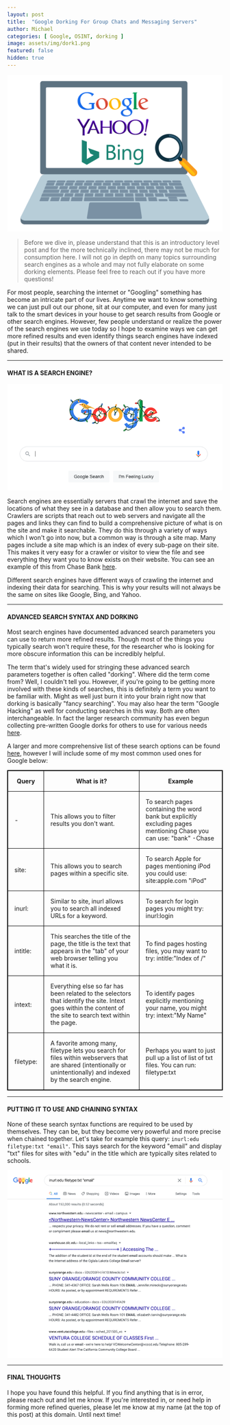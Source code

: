 ```yaml
---
layout: post
title:  "Google Dorking For Group Chats and Messaging Servers"
author: Michael
categories: [ Google, OSINT, dorking ]
image: assets/img/dork1.png
featured: false
hidden: true
---
```

<style>
table, th, td {
  border: 1px solid black;
  border-collapse: collapse;
}
th, td {
  padding: 15px;
}
</style>

<center><p><img src="/assets/img/dork1.png"></p></center>

<blockquote>Before we dive in, please understand that this is an introductory level post and for the more technically inclined, there may not be much for consumption here. I will not go in depth on many topics surrounding search engines as a whole and may not fully elaborate on some dorking elements. Please feel free to reach out if you have more questions!</blockquote>

For most people, searching the internet or "Googling" something has become an intricate part of our lives. Anytime we want to know something we can just pull out our phone, sit at our computer, and even for many just talk to the smart devices in your house to get search results from Google or other search engines. However, few people understand or realize the power of the search engines we use today so I hope to examine ways we can get more refined results and even identify things search engines have indexed (put in their results) that the owners of that content never intended to be shared.

<hr>

#### WHAT IS A SEARCH ENGINE?

<center><p><img src="/assets/img/dork2.png"></p></center>

Search engines are essentially servers that crawl the internet and save the locations of what they see in a database and then allow you to search them. Crawlers are scripts that reach out to web servers and navigate all the pages and links they can find to build a comprehensive picture of what is on the site and make it searchable. They do this through a variety of ways which I won't go into now, but a common way is through a site map. Many pages include a site map which is an index of every sub-page on their site. This makes it very easy for a crawler or visitor to view the file and see everything they want you to know exists on their website. You can see an example of this from Chase Bank <a href="https://www.chase.com/sitemap.xml" target="_blank">here</a>.

Different search engines have different ways of crawling the internet and indexing their data for searching. This is why your results will not always be the same on sites like Google, Bing, and Yahoo.

<hr>

#### ADVANCED SEARCH SYNTAX AND DORKING

Most search engines have documented advanced search parameters you can use to return more refined results. Though most of the things you typically search won't require these, for the researcher who is looking for more obscure information this can be incredibly helpful.

The term that's widely used for stringing these advanced search parameters together is often called "dorking". Where did the term come from? Well, I couldn't tell you. However, if you're going to be getting more involved with these kinds of searches, this is definitely a term you want to be familiar with. Might as well just burn it into your brain right now that dorking is basically "fancy searching". You may also hear the term "Google Hacking" as well for conducting searches in this way. Both are often interchangeable. In fact the larger research community has even begun collecting pre-written Google dorks for others to use for various needs <a href="https://www.exploit-db.com/google-hacking-database" target="_blank">here</a>.

A larger and more comprehensive list of these search options can be found <a href="https://www.spyfu.com/blog/google-search-operators/" target="_blank">here</a>, however I will include some of my most common used ones for Google below:

<table style="width:100%" border="1">
<thead>
  <tr>
    <th>Query</th>
    <th>What is it?</th>
    <th>Example</th>
  </tr>
</thead>
<tbody>
  <tr>
    <td>-</td>
    <td>This allows you to filter results you don't want.</td>
    <td>To search pages containing the word bank but explicitly excluding pages mentioning Chase you can use:
    "bank" -Chase</td>
  </tr>
  <tr>
    <td>site:</td>
    <td>This allows you to search pages within a specific site.</td>
    <td>To search Apple for pages mentioning iPod you could use:
    site:apple.com "iPod"</td>
  </tr>
  <tr>
    <td>inurl:</td>
    <td>Similar to site, inurl allows you to search all indexed URLs for a keyword.</td>
    <td>To search for login pages you might try:
    inurl:login</td>
  </tr>
  <tr>
    <td>intitle:</td>
    <td>This searches the title of the page, the title is the text that appears in the "tab" of your web browser telling you what it is.</td>
    <td>To find pages hosting files, you may want to try:
    intitle:"Index of /"</td>
  </tr>
  <tr>
    <td>intext:</td>
    <td>Everything else so far has been related to the selectors that identify the site. Intext goes within the content of the site to search text within the page.</td>
    <td>To identify pages explicitly mentioning your name, you might try:
    intext:"My Name"</td>
  </tr>
  <tr>
    <td>filetype:</td>
    <td>A favorite among many, filetype lets you search for files within webservers that are shared (intentionally or unintentionally) and indexed by the search engine.</td>
    <td>Perhaps you want to just pull up a list of list of txt files. You can run:
    filetype:txt </td>
  </tr>
</tbody>
</table>

<hr>

#### PUTTING IT TO USE AND CHAINING SYNTAX

None of these search syntax functions are required to be used by themselves. They can be, but they become very powerful and more precise when chained together. Let's take for example this query: `inurl:edu filetype:txt "email"`. This says search for the keyword "email" and display "txt" files for sites with "edu" in the title which are typically sites related to schools.

<center><p><img src="/assets/img/dork3.png"></p></center>

<hr>

#### FINAL THOUGHTS

I hope you have found this helpful. If you find anything that is in error, please reach out and let me know. If you're interested in, or need help in forming more refined queries, please let me know at my name (at the top of this post) at this domain. Until next time!
